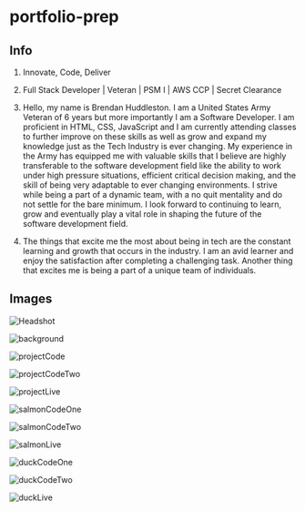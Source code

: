 # portfolio-prep

## Info

1. Innovate, Code, Deliver 
<!-- Thanks to chatGPT for giving me ideas -->

2. Full Stack Developer | Veteran | PSM I | AWS CCP | Secret Clearance

3. Hello, my name is Brendan Huddleston.  I am a United States Army Veteran of 6 years but more importantly I am a Software Developer.  I am proficient in HTML, CSS, JavaScript and I am currently attending classes to further improve on these skills as well as grow and expand my knowledge just as the Tech Industry is ever changing.  My experience in the Army has equipped me with valuable skills that I believe are highly transferable to the software development field like the ability to work under high pressure situations, efficient critical decision making, and the skill of being very adaptable to ever changing environments.  I strive while being a part of a dynamic team, with a no quit mentality and do not settle for the bare minimum.  I look forward to continuing to learn, grow and eventually play a vital role in shaping the future of the software development field.  

4. The things that excite me the most about being in tech are the constant learning and growth that occurs in the industry.  I am an avid learner and enjoy the satisfaction after completing a challenging task.  Another thing that excites me is being a part of a unique team of individuals.

## Images

![Headshot](img/linkedin.jpeg)

![background](img/89781.jpg)

![projectCode](img/201projectCode.png)

![projectCodeTwo](img/201projectCodeTwo.png)

![projectLive](img/201projectLive.png)

![salmonCodeOne](img/salmonCode.png)

![salmonCodeTwo](img/salmonCodeTwo.png)

![salmonLive](img/salmonLive.png)

![duckCodeOne](img/duckCode.png)

![duckCodeTwo](img/duckCodeTwo.png)

![duckLive](img/duckLive.png)